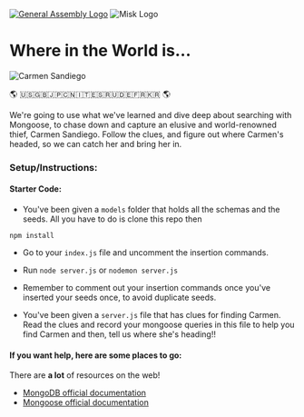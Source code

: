 [![General Assembly Logo](https://camo.githubusercontent.com/1a91b05b8f4d44b5bbfb83abac2b0996d8e26c92/687474703a2f2f692e696d6775722e636f6d2f6b6538555354712e706e67)](https://generalassemb.ly/education/web-development-immersive)
![Misk Logo](https://i.ibb.co/KmXhJbm/Webp-net-resizeimage-1.png)

# Where in the World is...

![Carmen Sandiego](https://i.pinimg.com/originals/19/db/c0/19dbc03cf13c6a96bee8a05d90baa15d.gif)

🌎 🇺🇸🇬🇧🇯🇵🇨🇳🇮🇹🇪🇸🇷🇺🇩🇪🇫🇷🇰🇷 🌎

We're going to use what we've learned and dive deep about searching with Mongoose, to chase down and capture an elusive and world-renowned thief, Carmen Sandiego. Follow the clues, and figure out where Carmen's headed, so we can catch her and bring her in.

### Setup/Instructions:

#### Starter Code:

- You've been given a `models` folder that holds all the schemas and the seeds. All you have to do is clone this repo then

```
npm install
```
- Go to your `index.js` file and uncomment the insertion commands.

- Run `node server.js` or `nodemon server.js`

- Remember to comment out your insertion commands once you've inserted your seeds once, to avoid duplicate seeds.

- You've been given a `server.js` file that has clues for finding Carmen. Read the clues and record your mongoose queries in this file to help you find Carmen and then, tell us where she's heading!!





#### If you want help, here are some places to go:

There are **a lot** of resources on the web!

- [MongoDB official documentation](https://docs.mongodb.com/) 
- [Mongoose official documentation](https://mongoosejs.com/docs/index.html)
